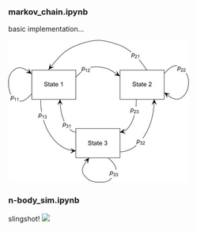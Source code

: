 ### markov_chain.ipynb

basic implementation...

![](markov_chain.jpg)

### n-body_sim.ipynb

slingshot!
![](n-body_sim.gif)
